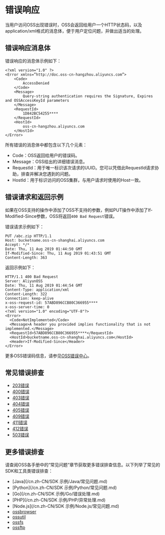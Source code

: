 # 错误响应

当用户访问OSS出现错误时，OSS会返回给用户一个HTTP状态码，以及application/xml格式的消息体，便于用户定位问题，并做出适当的处理。

## 错误响应消息体

错误响应的消息体示例如下：

```
<?xml version="1.0" ?>
<Error xmlns=”http://doc.oss-cn-hangzhou.aliyuncs.com”>
    <Code>
        AccessDenied
    </Code>
    <Message>
        Query-string authentication requires the Signature, Expires and OSSAccessKeyId parameters
    </Message>
    <RequestId>
        1D842BC54255****
    </RequestId>
    <HostId>
        oss-cn-hangzhou.aliyuncs.com
    </HostId>
</Error>
```

所有错误的消息体中都包含以下几个元素：

-   Code：OSS返回给用户的错误码。
-   Message：OSS给出的详细错误消息。
-   RequestId：用于唯一标识该次请求的UUID。您可以凭借此RequestId请求协助，排查并解决您遇到的问题。
-   HostId：用于标识访问的OSS集群，与用户请求时使用的Host一致。

## 错误请求和返回示例

如果在OSS支持的操作中添加了OSS不支持的参数，例如PUT操作中添加了If-Modified-Since参数，OSS将返回`400 Bad Request`错误。

错误请求示例如下：

```
PUT /abc.zip HTTP/1.1
Host: bucketname.oss-cn-shanghai.aliyuncs.com
Accept: */*
Date: Thu, 11 Aug 2019 01:44:50 GMT
If-Modified-Since: Thu, 11 Aug 2019 01:43:51 GMT
Content-Length: 363
```

返回示例如下：

```
HTTP/1.1 400 Bad Request
Server: AliyunOSS
Date: Thu, 11 Aug 2019 01:44:54 GMT
Content-Type: application/xml
Content-Length: 322
Connection: keep-alive
x-oss-request-id: 57ABD896CCB80C366955****
x-oss-server-time: 0
<?xml version="1.0" encoding="UTF-8"?>
<Error>
  <Code>NotImplemented</Code>
  <Message>A header you provided implies functionality that is not implemented.</Message>
  <RequestId>57ABD896CCB80C366955****</RequestId>
  <HostId>bucketname.oss-cn-shanghai.aliyuncs.com</HostId>
  <Header>If-Modified-Since</Header>
</Error>
```

更多OSS错误码信息，请参见[OSS错误中心](https://error-center.aliyun.com/status/product/Oss)。

## 常见错误排查

-   [203错误](/cn.zh-CN/开发指南/错误处理/203错误.md)
-   [400错误](/cn.zh-CN/开发指南/错误处理/400错误.md)
-   [403错误](/cn.zh-CN/开发指南/错误处理/403错误.md)
-   [404错误](/cn.zh-CN/开发指南/错误处理/404错误.md)
-   [405错误](/cn.zh-CN/开发指南/错误处理/405错误.md)
-   [409错误](/cn.zh-CN/开发指南/错误处理/409错误.md)
-   [411错误](/cn.zh-CN/开发指南/错误处理/411错误.md)
-   [412错误](/cn.zh-CN/开发指南/错误处理/412错误.md)
-   [503错误](/cn.zh-CN/开发指南/错误处理/503错误.md)

## 更多错误排查

请查阅OSS各手册中的“常见问题“章节获取更多错误排查信息。以下列举了常见的SDK和工具类错误排查：

-   [Java](/cn.zh-CN/SDK 示例/Java/常见问题.md)
-   [Python](/cn.zh-CN/SDK 示例/Python/常见问题.md)
-   [Go](/cn.zh-CN/SDK 示例/Go/错误处理.md)
-   [PHP](/cn.zh-CN/SDK 示例/PHP/异常处理.md)
-   [Node.js](/cn.zh-CN/SDK 示例/Node.js/常见问题.md)
-   [ossbrowser](/cn.zh-CN/常用工具/图形化管理工具ossbrowser/常见问题.md)
-   [ossutil](/cn.zh-CN/常用工具/命令行工具ossutil/常见问题.md)
-   [ossfs](/cn.zh-CN/常用工具/ossfs/常见问题.md)
-   [ossftp](/cn.zh-CN/常用工具/ossftp/常见问题.md)

